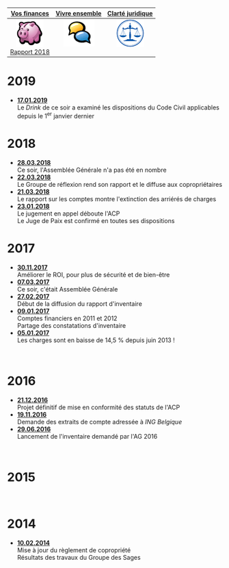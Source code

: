 <link rel="stylesheet" href="normal3.css" type="text/css" />

| [Vos finances](https://brab80webscom.github.io/Comptes) | [Vivre ensemble](http://brabanconne-contact.site123.me/) | [Clarté juridique](/Legal/intro.md) |
| :---: | :---: | :---: |
| ![](icon_earn.png)<br>[Rapport 2018](/Rapports_CComptes/2018/home.md) | ![](icon_feedback.png)<br>&nbsp; | ![](icon_justice.png)<br>&nbsp; |

# 2019

* [**17.01.2019**](/Code_Civil/nouveautes.md)<br>Le *Drink* de ce soir a examiné les dispositions du Code Civil applicables depuis le 1<sup>er</sup> janvier dernier

# 2018

* [**28.03.2018**](/2018/20180328.md)<br>Ce soir, l'Assemblée Générale n'a pas été en nombre
* [**22.03.2018**](/2018/20180322.md)<br>Le Groupe de réflexion rend son rapport et le diffuse aux copropriétaires
* [**21.03.2018**](/2018/20180321.md)<br>Le rapport sur les comptes montre l'extinction des arriérés de charges
* [**23.01.2018**](20180123.md)<br>Le jugement en appel déboute l'ACP<br>Le Juge de Paix est confirmé en toutes ses dispositions

# 2017

* [**30.11.2017**](20171130.md)<br>Améliorer le ROI, pour plus de sécurité et de bien-être
* [**07.03.2017**](20170307.md)<br>Ce soir, c'était Assemblée Générale
* [**27.02.2017**](20170227.md)<br>Début de la diffusion du rapport d'inventaire
* [**09.01.2017**](20170109.md)<br>Comptes financiers en 2011 et 2012<br>Partage des constatations d'inventaire
* [**05.01.2017**](20170105.md)<br>Les charges sont en baisse de 14,5 % depuis juin 2013 !

&nbsp;

# 2016

* [**21.12.2016**](20161221.md)<br>Projet définitif de mise en conformité des statuts de l'ACP
* [**19.11.2016**](20161119.md)<br>Demande des extraits de compte adressée à *ING Belgique*
* [**29.06.2016**](20160629.md)<br>Lancement de l'inventaire demandé par l'AG 2016

&nbsp;

# 2015

&nbsp;

# 2014

* [**10.02.2014**](/2014/20140210.md)<br>Mise à jour du règlement de copropriété<br>Résultats des travaux du Groupe des Sages

&nbsp;
